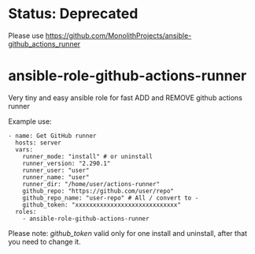 # Status: Deprecated
Please use https://github.com/MonolithProjects/ansible-github_actions_runner

# ansible-role-github-actions-runner

Very tiny and easy ansible role for fast ADD and REMOVE github actions runner

Example use:
```
- name: Get GitHub runner
  hosts: server
  vars:
    runner_mode: "install" # or uninstall
    runner_version: "2.290.1"
    runner_user: "user"
    runner_name: "user"
    runner_dir: "/home/user/actions-runner"
    github_repo: "https://github.com/user/repo"
    github_repo_name: "user-repo" # All / convert to -
    github_token: "xxxxxxxxxxxxxxxxxxxxxxxxxxxxx"
  roles:
    - ansible-role-github-actions-runner

```

Please note: *github_token* valid only for one install and uninstall, after that you need to change it.
